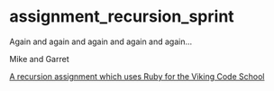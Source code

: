 # assignment_recursion_sprint
Again and again and again and again and again...


Mike and Garret 

[A recursion assignment which uses Ruby for the Viking Code School](http://www.vikingcodeschool.com)
